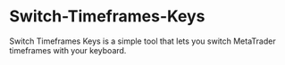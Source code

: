 # Switch-Timeframes-Keys
Switch Timeframes Keys is a simple tool that lets you switch MetaTrader timeframes with your keyboard.
